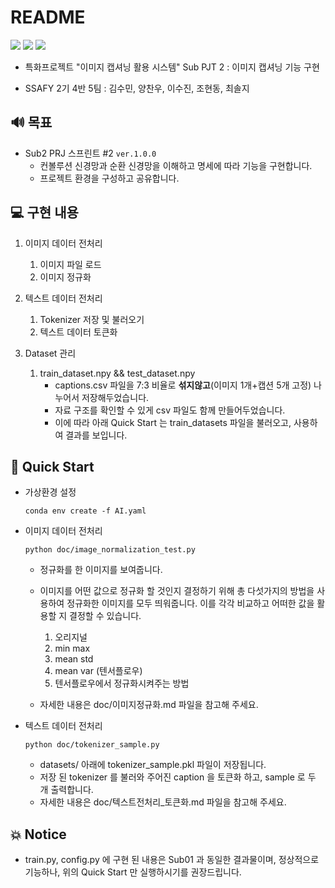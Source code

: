 # README
![](https://img.shields.io/badge/version-1.0.0-green.svg) ![](https://img.shields.io/badge/created__at-20.04.03-yellow.svg) ![](https://img.shields.io/badge/updated__at-20.04.03-blue.svg)

- 특화프로젝트 "이미지 캡셔닝 활용 시스템"  Sub PJT 2 : 이미지 캡셔닝 기능 구현

- SSAFY 2기 4반 5팀 : 김수민, 양찬우, 이수진, 조현동, 최솔지 



## 🔊 목표

- Sub2 PRJ 스프린트 #2  `ver.1.0.0`
  - 컨볼루션 신경망과 순환 신경망을 이해하고 명세에 따라 기능을 구현합니다.
  - 프로젝트 환경을 구성하고 공유합니다.
  
    

## 💻 구현 내용

1. 이미지 데이터 전처리
   1. 이미지 파일 로드
   2. 이미지 정규화
2. 텍스트 데이터 전처리
   1. Tokenizer 저장 및 불러오기
   2. 텍스트 데이터 토큰화 

3. Dataset 관리
   1. train_dataset.npy && test_dataset.npy 
      - captions.csv 파일을 7:3 비율로 **섞지않고**(이미지 1개+캡션 5개 고정) 나누어서 저장해두었습니다. 
      - 자료 구조를 확인할 수 있게 csv 파일도 함께 만들어두었습니다.
      - 이에 따라 아래 Quick Start 는 train_datasets 파일을 불러오고, 사용하여 결과를 보입니다.



## 🚀 Quick Start

- 가상환경 설정

  ```
  conda env create -f AI.yaml
  ```




- 이미지 데이터 전처리

  ```
  python doc/image_normalization_test.py
  ```

  - 정규화를 한 이미지를 보여줍니다.

  - 이미지를 어떤 값으로 정규화 할 것인지 결정하기 위해 총 다섯가지의 방법을 사용하여 정규화한 이미지를 모두 띄워줍니다. 이를 각각 비교하고 어떠한 값을 활용할 지 결정할 수 있습니다.

    1. 오리지널 
    2. min max  
    3. mean std 
    4. mean var (텐서플로우)  
    5. 텐서플로우에서 정규화시켜주는 방법

  - 자세한 내용은 doc/이미지정규화.md 파일을 참고해 주세요.

    

- 텍스트 데이터 전처리

  ```
  python doc/tokenizer_sample.py
  ```

  - datasets/ 아래에 tokenizer_sample.pkl 파일이 저장됩니다.
  - 저장 된 tokenizer 를 불러와 주어진 caption 을 토큰화 하고, sample 로 두 개 출력합니다.
  - 자세한 내용은 doc/텍스트전처리_토큰화.md 파일을 참고해 주세요.





## 💥 Notice

- train.py, config.py 에 구현 된 내용은 Sub01 과 동일한 결과물이며, 정상적으로 기능하나, 위의 Quick Start 만 실행하시기를 권장드립니다.